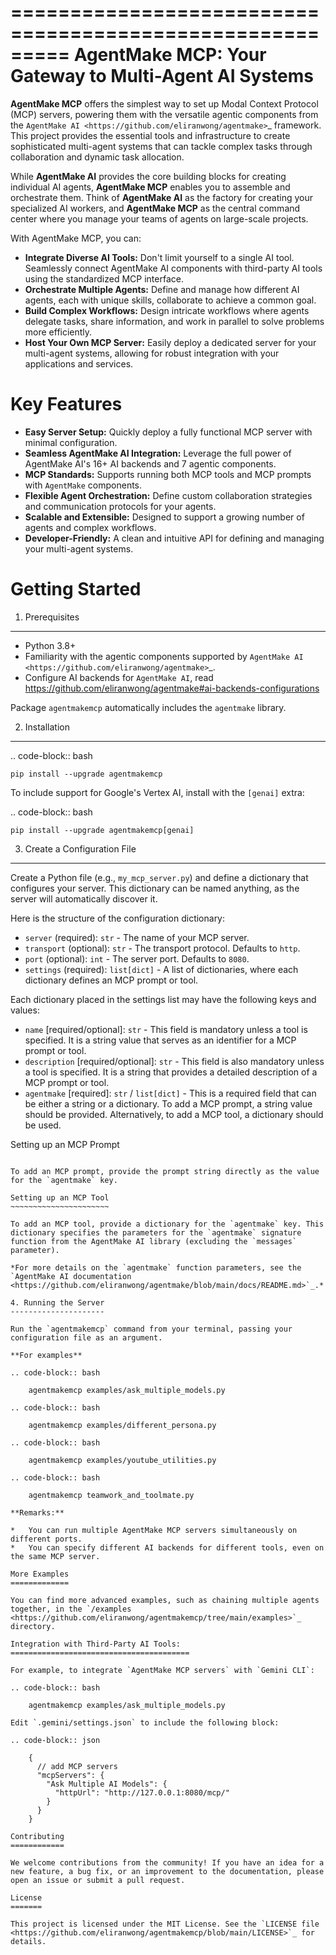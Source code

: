 =========================================================
AgentMake MCP: Your Gateway to Multi-Agent AI Systems
=========================================================

**AgentMake MCP** offers the simplest way to set up Modal Context Protocol (MCP) servers, powering them with the versatile agentic components from the `AgentMake AI <https://github.com/eliranwong/agentmake>`_ framework. This project provides the essential tools and infrastructure to create sophisticated multi-agent systems that can tackle complex tasks through collaboration and dynamic task allocation.

While **AgentMake AI** provides the core building blocks for creating individual AI agents, **AgentMake MCP** enables you to assemble and orchestrate them. Think of **AgentMake AI** as the factory for creating your specialized AI workers, and **AgentMake MCP** as the central command center where you manage your teams of agents on large-scale projects.

With AgentMake MCP, you can:

*   **Integrate Diverse AI Tools:** Don't limit yourself to a single AI tool. Seamlessly connect AgentMake AI components with third-party AI tools using the standardized MCP interface.
*   **Orchestrate Multiple Agents:** Define and manage how different AI agents, each with unique skills, collaborate to achieve a common goal.
*   **Build Complex Workflows:** Design intricate workflows where agents delegate tasks, share information, and work in parallel to solve problems more efficiently.
*   **Host Your Own MCP Server:** Easily deploy a dedicated server for your multi-agent systems, allowing for robust integration with your applications and services.

Key Features
============

*   **Easy Server Setup:** Quickly deploy a fully functional MCP server with minimal configuration.
*   **Seamless AgentMake AI Integration:** Leverage the full power of AgentMake AI's 16+ AI backends and 7 agentic components.
*   **MCP Standards:** Supports running both MCP tools and MCP prompts with `AgentMake` components.
*   **Flexible Agent Orchestration:** Define custom collaboration strategies and communication protocols for your agents.
*   **Scalable and Extensible:** Designed to support a growing number of agents and complex workflows.
*   **Developer-Friendly:** A clean and intuitive API for defining and managing your multi-agent systems.

Getting Started
===============

1. Prerequisites
----------------

*   Python 3.8+
*   Familiarity with the agentic components supported by `AgentMake AI <https://github.com/eliranwong/agentmake>`_.
*   Configure AI backends for `AgentMake AI`, read https://github.com/eliranwong/agentmake#ai-backends-configurations

Package `agentmakemcp` automatically includes the `agentmake` library.

2. Installation
---------------

.. code-block:: bash

    pip install --upgrade agentmakemcp

To include support for Google's Vertex AI, install with the `[genai]` extra:

.. code-block:: bash

    pip install --upgrade agentmakemcp[genai]

3. Create a Configuration File
------------------------------

Create a Python file (e.g., `my_mcp_server.py`) and define a dictionary that configures your server. This dictionary can be named anything, as the server will automatically discover it.

Here is the structure of the configuration dictionary:

*   `server` (required): `str` - The name of your MCP server.
*   `transport` (optional): `str` - The transport protocol. Defaults to `http`.
*   `port` (optional): `int` - The server port. Defaults to `8080`.
*   `settings` (required): `list[dict]` - A list of dictionaries, where each dictionary defines an MCP prompt or tool.

Each dictionary placed in the settings list may have the following keys and values:

* `name` [required/optional]: `str` - This field is mandatory unless a tool is specified. It is a string value that serves as an identifier for a MCP prompt or tool.
* `description` [required/optional]: `str` - This field is also mandatory unless a tool is specified. It is a string that provides a detailed description of a MCP prompt or tool.
* `agentmake` [required]: `str` / `list[dict]` - This is a required field that can be either a string or a dictionary. To add a MCP prompt, a string value should be provided. Alternatively, to add a MCP tool, a dictionary should be used.

Setting up an MCP Prompt
~~~~~~~~~~~~~~~~~~~~~~~~

To add an MCP prompt, provide the prompt string directly as the value for the `agentmake` key.

Setting up an MCP Tool
~~~~~~~~~~~~~~~~~~~~~~

To add an MCP tool, provide a dictionary for the `agentmake` key. This dictionary specifies the parameters for the `agentmake` signature function from the AgentMake AI library (excluding the `messages` parameter).

*For more details on the `agentmake` function parameters, see the `AgentMake AI documentation <https://github.com/eliranwong/agentmake/blob/main/docs/README.md>`_.*

4. Running the Server
---------------------

Run the `agentmakemcp` command from your terminal, passing your configuration file as an argument.

**For examples**

.. code-block:: bash

    agentmakemcp examples/ask_multiple_models.py

.. code-block:: bash

    agentmakemcp examples/different_persona.py

.. code-block:: bash

    agentmakemcp examples/youtube_utilities.py

.. code-block:: bash

    agentmakemcp teamwork_and_toolmate.py

**Remarks:**

*   You can run multiple AgentMake MCP servers simultaneously on different ports.
*   You can specify different AI backends for different tools, even on the same MCP server.

More Examples
=============

You can find more advanced examples, such as chaining multiple agents together, in the `/examples <https://github.com/eliranwong/agentmakemcp/tree/main/examples>`_ directory.

Integration with Third-Party AI Tools:
========================================

For example, to integrate `AgentMake MCP servers` with `Gemini CLI`:

.. code-block:: bash

    agentmakemcp examples/ask_multiple_models.py

Edit `.gemini/settings.json` to include the following block:

.. code-block:: json

    {
      // add MCP servers
      "mcpServers": {
        "Ask Multiple AI Models": {
          "httpUrl": "http://127.0.0.1:8080/mcp/"
        }
      }
    }

Contributing
============

We welcome contributions from the community! If you have an idea for a new feature, a bug fix, or an improvement to the documentation, please open an issue or submit a pull request.

License
=======

This project is licensed under the MIT License. See the `LICENSE file <https://github.com/eliranwong/agentmakemcp/blob/main/LICENSE>`_ for details.
